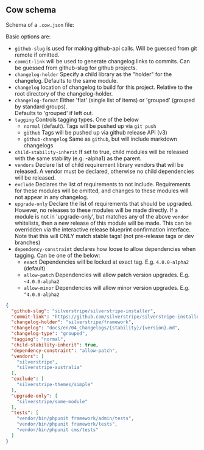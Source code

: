 ## Cow schema

Schema of a `.cow.json` file:

Basic options are:

* `github-slug` is used for making github-api calls. Will be guessed from git remote if omitted.
* `commit-link` will be used to generate changelog links to commits. Can be guessed from github-slug for github projects.
* `changelog-holder` Specify a child library as the "holder" for the changelog. Defaults to the same module.
* `changelog` location of changelog to build for this project. Relative to the root directory of the changelog-holder.
* `changelog-format` Either 'flat' (single list of items) or 'grouped' (grouped by standard groups).\
  Defaults to 'grouped' if left out.
* `tagging` Controls tagging types. One of the below
   - `normal` (default). Tags will be pushed up via `git push`
   - `github` Tags will be pushed up via github release API (v3)
   - `github-changelog` Same as `github`, but will include markdown changelogs
* `child-stability-inherit` If set to true, child modules will be released with the same stability (e.g. -alpha1) as the parent.
* `vendors` Declare list of child requirement library vendors that will be released. A vendor must be declared,
  otherwise no child dependencies will be released.
* `exclude` Declares the list of requirements to not include. Requirements for these modules will be omitted,
  and changes to these modules will not appear in any changelog.
* `upgrade-only` Declare the list of requirements that should be upgraded. However, no releases to these modules
  will be made directly. If a module is not in 'upgrade-only', but matches any of the above `vendor` whitelists,
  then a new release of this module will be made. This can be overridden via the interactive release blueprint
  confirmation interface. Note that this will ONLY match stable tags! (not pre-release tags or dev branches)
* `dependency-constraint` declares how loose to allow dependencies when tagging. Can be one of the below:
   - `exact` Dependencies will be locked at exact tag. E.g. `4.0.0-alpha2` (default)
   - `allow-patch` Dependencies will allow patch version upgrades. E.g. `~4.0.0-alpha2`
   - `allow-minor` Dependencies will allow minor version upgrades. E.g. `^4.0.0-alpha2`

```json
{
  "github-slug": "silverstripe/silverstripe-installer",
  "commit-link": "https://github.com/silverstripe/silverstripe-installer/commit/{sha}",
  "changelog-holder": "silverstripe/framework",
  "changelog": "docs/en/04_Changelogs/{stability}/{version}.md",
  "changelog-type": "grouped",
  "tagging": "normal",
  "child-stability-inherit": true,
  "dependency-constraint": "allow-patch",
  "vendors": [
    "silverstripe",
    "silverstripe-australia"
  ],
  "exclude": [
    "silverstripe-themes/simple"
  ],
  "upgrade-only": [
    "silverstripe/some-module"
  ],
  "tests": [
    "vendor/bin/phpunit framework/admin/tests",
    "vendor/bin/phpunit framework/tests",
    "vendor/bin/phpunit cms/tests"
  ]
}
```